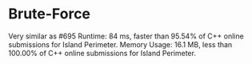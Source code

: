 # Brute-Force
Very similar as #695
Runtime: 84 ms, faster than 95.54% of C++ online submissions for Island Perimeter.
Memory Usage: 16.1 MB, less than 100.00% of C++ online submissions for Island Perimeter.

